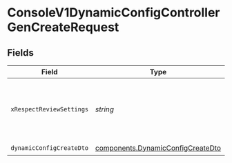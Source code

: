 # ConsoleV1DynamicConfigControllerGenCreateRequest


## Fields

| Field                                                                                  | Type                                                                                   | Required                                                                               | Description                                                                            |
| -------------------------------------------------------------------------------------- | -------------------------------------------------------------------------------------- | -------------------------------------------------------------------------------------- | -------------------------------------------------------------------------------------- |
| `xRespectReviewSettings`                                                               | *string*                                                                               | :heavy_minus_sign:                                                                     | Optional header to respect review settings for mutation endpoints.                     |
| `dynamicConfigCreateDto`                                                               | [components.DynamicConfigCreateDto](../../models/components/dynamicconfigcreatedto.md) | :heavy_check_mark:                                                                     | N/A                                                                                    |